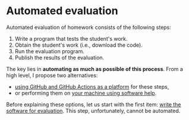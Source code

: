 # Automated evaluation

Automated evaluation of homework consists of the following steps:

1. Write a program that tests the student's work.
1. Obtain the student's work (i.e., download the code).
1. Run the evaluation program.
1. Publish the results of the evaluation.

The key lies in **automating as much as possible of this process**. From a high level, I propose two alternatives:

- [using GitHub and GitHub Actions as a platform](github-actions.md) for these steps,
- or performing them on [your machine using software help](ahk-cli.md).

Before explaining these options, let us start with the first item: [write the software for evaluation](evaluator-software.md). This step, unfortunately, cannot be automated.
